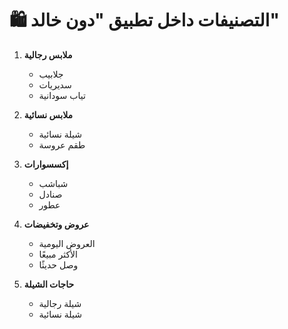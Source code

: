 # 🛍️ التصنيفات داخل تطبيق "دون خالد"


1. **ملابس رجالية**
   - جلابيب
   - سديريات
   - تياب سودانية

2. **ملابس نسائية**
   - شيلة نسائية
   - طقم عروسة

3. **إكسسوارات**
   - شباشب
   - صنادل
   - عطور

4. **عروض وتخفيضات**
   - العروض اليومية
   - الأكثر مبيعًا
   - وصل حديثًا

5. **حاجات الشيلة**
   - شيلة رجالية
   - شيلة نسائية
